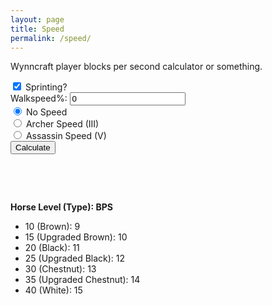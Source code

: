 ```yaml
---
layout: page
title: Speed
permalink: /speed/
---
```


Wynncraft player blocks per second calculator or something.

<form id="bpsform">
    <input type="checkbox" id="sprinting" name="sprinting" value="sprinting" checked>
    <label for="sprinting">Sprinting?</label><br>
    Walkspeed%: <input type="number" name="ws" id="ws" value = "0"><br>
    <input type="radio" id="nospeed" name="whatspeed" value="nospeed" checked>
    <label for="nospeed">No Speed</label><br>
    <input type="radio" id="archerspeed" name="whatspeed" value="archerspeed">
    <label for="archerspeed">Archer Speed (III)</label><br>
    <input type="radio" id="assassinspeed" name="whatspeed" value="assassinspeed">
    <label for="assassinspeed">Assassin Speed (V)</label><br>
    <input type="button" onclick="calcSpeed()" value="Calculate"/>
</form>

<br>
<p id="finalbps"></p>
<br>

**Horse Level (Type): BPS**
- 10 (Brown): 9
- 15 (Upgraded Brown): 10
- 20 (Black): 11
- 25 (Upgraded Black): 12
- 30 (Chestnut): 13
- 35 (Upgraded Chestnut): 14
- 40 (White): 15



<script>
    function calcSpeed() {
        var ws = parseInt(document.getElementById('ws').value);
        if (ws < -100) {
            ws = -100;
        }
        else if (ws > 400) {
            ws = 400;
        }

        if (document.getElementById('sprinting').checked) {
            var sprint = 5.612; // sprint
        }
        else {
            var sprint = 4.317 // walk
        }

        if (document.getElementById('nospeed').checked) {
            var spd = 0; // no speed
        }
        else if (document.getElementById('archerspeed').checked) {
            var spd = 3; // speed 3
        } 
        else if (document.getElementById('assassinspeed').checked) {
            var spd = 5; // speed 5
        }

        var finalCalc = (sprint * (1 + (spd * .2)) * (1 + ws / 100)).toFixed(2);
        document.getElementById("finalbps").innerHTML = finalCalc + " blocks per second";
    }
</script>